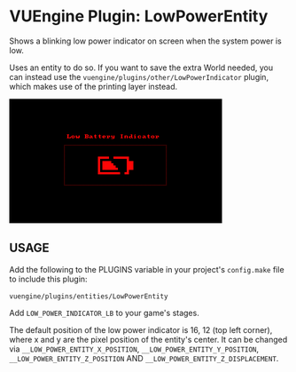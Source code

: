 VUEngine Plugin: LowPowerEntity
==========================================

Shows a blinking low power indicator on screen when the system power is low.

Uses an entity to do so. If you want to save the extra World needed, you can instead use the `vuengine/plugins/other/LowPowerIndicator` plugin, which makes use of the printing layer instead.

![Preview Image](preview.png)


USAGE
-----

Add the following to the PLUGINS variable in your project's `config.make` file to include this plugin:

	vuengine/plugins/entities/LowPowerEntity

Add `LOW_POWER_INDICATOR_LB` to your game's stages.

The default position of the low power indicator is 16, 12 (top left corner), where x and y are the pixel position of the entity's center. It can be changed via `__LOW_POWER_ENTITY_X_POSITION`, `__LOW_POWER_ENTITY_Y_POSITION`, `__LOW_POWER_ENTITY_Z_POSITION` AND `__LOW_POWER_ENTITY_Z_DISPLACEMENT`.